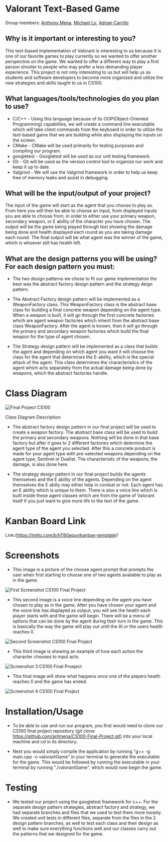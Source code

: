 # Valorant Text-Based Game
Group members: [Anthony Mena](https://github.com/antmena), [Michael Lo](https://github.com/lomichael), [Adrian Carrillo](https://github.com/acarrillo889)

## Why is it important or interesting to you?
    
This text-based implementation of Valorant is interesting to us because it is one of our favorite games to play currently so we wanted to offer another perspective on the game. We wanted to offer a different way to play a first person shooter to people who may prefer a less demanding player experience. This project is not only interesting to us but will help us as students and software developers to become more organized and utilize the new strategies and skills taught to us in CS100.

## What languages/tools/technologies do you plan to use?
* C/C++ - Using this language because of its OOP(Object-Oriented Programming) capabilties, we will create a command line executable which will take client commands from the keyboard in order to utilize the text-based game that we are building while also displaying the inputs on the screen.
* CMake - CMake will be used primarily for testing purposes and compiling our program.
* googletest - Googletest will be used as our unit testing framework. 
* Git - Git will be used as the version control tool to organize our work and keep it up to date.
* Valgrind - We will use the Valgrind framework in order to help us keep free of memory leaks and assist in debugging.

## What will be the input/output of your project?

The input of the game will start as the agent that you choose to play as. From here you will then be able to choose an input, from displayed inputs you are able to choose from, in order to either use your primary weapon, secondary weapon, or E ability of the character you have chosen. The output will be the game being played through text showing the damage being done and health displayed each round as you are taking damage each round. The final output will be what agent was the winner of the game, which is whoever still has health left.

## What are the design patterns you will be using? For each design pattern you must:
* The two design patterns we chose to fit our game implementation the best was the abstract factory design pattern and the strategy deign pattern.

* The Abstract Factory design pattern will be implemented as a WeaponFactory class. This WeaponFactory class is the abstract base class for building a final concrete weapon depending on the agent type. When a weapon is built, it will go through the first concrete factories which are agent weapon factories which inherit from the abstract base class WeaponFactory. After the agent is known, then it will go through the primary and secondary weapon factories which build the final weapon for the type of agent chosen.

* The Strategy design pattern will be implemented as a class that builds the agent and depending on which agent you want it will choose the class for the agent that determines the E-ability, which is the special attack of the agent. This class determines the characterisitcs of the agent which acts separately from the actual damage being done by weapons, which the abstract factories handle.

# Class Diagram
![Final Project CS100](https://user-images.githubusercontent.com/24843819/130893585-1c9c18f0-72a8-4817-9f29-91c48c154482.png)

Class Diagram Description:
* The abstract factory design pattern in our final project will be used to create a weapon factory. The abstract base class will be used to build the primary and secondary weapons. Nothing will be done in that base factory but after it goes to 2 different factories which determine the agent type of the agent you selected. After this a concrete product is made for your agent type with pre-selected weapons depending on the agent type; Sentinel or Duelist. The characterisitc of the weapons, the damage, is also done here.

* The strategy design pattern in our final project builds the agents themselves and the E ability of the agents. Depending on the agent themselves the E abiliy may either help in combat or not. Each agent has an E ability which is unique to them. There is also a voice line which is built inside these agent classes which are from the game of Valorant itself if you just want to give more life to the text of the game. 

# Kanban Board Link

Link:(https://trello.com/b/hT80aquy/kanban-template)!

# Screenshots
* This image is a picture of the choose agent prompt that prompts the user when first starting to choose one of two agents available to play as in the game.

![First Screenshot CS100 Final Project](https://user-images.githubusercontent.com/68964138/131264558-e8445cd7-0b07-42ab-96ed-9aee45c79217.png)

* This second image is a voice line depending on the agent you have chosen to play as in the game. After you have chosen your agent and the voice line has displayed as output, you will see the health each player starts with and the game will begin. There will be a menu of options that can be done by the agent during their turn in the game. This is basically the way the game will play out until the AI or the users health reaches 0.

![Second Screenshot CS100 Final Project](https://user-images.githubusercontent.com/68964138/131264570-fd6f5f94-8df7-45d7-ad78-45cc33a992aa.png)

* This third image is showing an example of how each action the character chooses to input acts.

![Screenshot 3 CS100 Final Proeject](https://user-images.githubusercontent.com/68964138/131264576-3137d718-3a6c-4ff8-8480-27daaad482bf.png)

* This final image will show what happens once one of the players health reaches 0 and the game has ended.

![Screenshot 4 CS100 Final Project](https://user-images.githubusercontent.com/68964138/131264578-6582edf2-9ef0-4f39-830f-1b034625d20b.png)

# Installation/Usage
* To be able to use and run our program, you first would need to clone our CS100 final project repository (git clone https://github.com/antmena/CS100-Final-Project.git) into your local machine and cd in its directory.

* Next you would simply compile the application by running "g++ -g main.cpp -o valorantGame" in your terminal to generate the executable for the game. This would be followed by running the executable in your terminal by running "./valorantGame", which would now begin the game.

# Testing
* We tested our project using the googletest framework for c++. For the separate design pattern strategies, abstract factory and strategy, we had separate branches and files that we used to test them more loosely. We created unit tests in different files, separate from the files in the 2 design pattern branches, as well to test each class and their design as well to make sure everything functions well and our classes carry out the patterns that we designed for the game.



